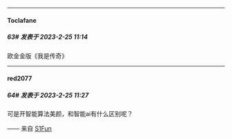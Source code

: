 
*****

####  Toclafane  
##### 63#       发表于 2023-2-25 11:14

欧金金版《我是传奇》


*****

####  red2077  
##### 64#       发表于 2023-2-25 11:27

可是开智能算法美颜，和智能ai有什么区别呢？

—— 来自 [S1Fun](https://s1fun.koalcat.com)

